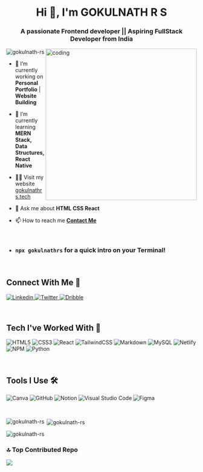 <h1 align="center">Hi 👋, I'm GOKULNATH R S</h1>
<h3 align="center">A passionate Frontend developer || Aspiring FullStack Developer from India</h3>

<img align = "right" alt = "coding" width = "400" src = "https://user-images.githubusercontent.com/69011963/137184767-79a13ec7-1bb3-4341-a6da-3a149c9c159a.gif">



<p align="left"> <img src="https://komarev.com/ghpvc/?username=gokulnath-rs&label=Profile%20views&color=0e75b6&style=flat" alt="gokulnath-rs" /> </p>

- 🔭 I’m currently working on **Personal Portfolio** | **Website Building**

- 🌱 I’m currently learning **MERN Stack, Data Structures, React Native**

- 👨‍💻 Visit my website [gokulnathrs.tech](https://gokulnathrs.tech)

- 💬 Ask me about **HTML CSS React**

- 📫 How to reach me **[Contact Me](https://shor.by/gokulnath-rs)**

<br>

- ### ```npx gokulnathrs``` for a quick intro on your Terminal!

<!--- 📄 Know about my experiences [resume](https://gokulnath-resume.netlify.app/)-->
<br>

## Connect With Me 🔭

  <a href="https://www.linkedin.com/in/gokulnath-rs/" target="_blank"> ![Linkedin](https://img.shields.io/badge/LinkedIn-0077B5?style=for-the-badge&logo=linkedin&logoColor=white) </a>
  <a href="https://twitter.com/gokulnath_2329" target="_blank" > ![Twitter](https://img.shields.io/badge/Twitter-1DA1F2?style=for-the-badge&logo=twitter&logoColor=white) </a>
  <a href="https://dribble.com/GOKULNATH-RS" target="_blank"> ![Dribble](https://img.shields.io/badge/Dribbble-EA4C89?style=for-the-badge&logo=dribbble&logoColor=white) </a>
  
<br>

## Tech I've Worked With 🥷
  ![HTML5](https://img.shields.io/badge/html5-%23E34F26.svg?style=for-the-badge&logo=html5&logoColor=white)
  ![CSS3](https://img.shields.io/badge/css3-%231572B6.svg?style=for-the-badge&logo=css3&logoColor=white)
  ![React](https://img.shields.io/badge/react-%2320232a.svg?style=for-the-badge&logo=react&logoColor=%2361DAFB)
  ![TailwindCSS](https://img.shields.io/badge/tailwindcss-%2338B2AC.svg?style=for-the-badge&logo=tailwind-css&logoColor=white)
  ![Markdown](https://img.shields.io/badge/markdown-%23000000.svg?style=for-the-badge&logo=markdown&logoColor=white)
  ![MySQL](https://img.shields.io/badge/mysql-%2300f.svg?style=for-the-badge&logo=mysql&logoColor=white)
  ![Netlify](https://img.shields.io/badge/netlify-%23000000.svg?style=for-the-badge&logo=netlify&logoColor=#00C7B7)
  ![NPM](https://img.shields.io/badge/NPM-%23000000.svg?style=for-the-badge&logo=npm&logoColor=white) 
  ![Python](https://img.shields.io/badge/python-3670A0?style=for-the-badge&logo=python&logoColor=ffdd54)

<br>

## Tools I Use 🛠️
![Canva](https://img.shields.io/badge/Canva-%2300C4CC.svg?style=for-the-badge&logo=Canva&logoColor=white)
![GitHub](https://img.shields.io/badge/github-%23121011.svg?style=for-the-badge&logo=github&logoColor=white)
![Notion](https://img.shields.io/badge/Notion-%23000000.svg?style=for-the-badge&logo=notion&logoColor=white)
![Visual Studio Code](https://img.shields.io/badge/Visual%20Studio%20Code-0078d7.svg?style=for-the-badge&logo=visual-studio-code&logoColor=white)
![Figma](https://img.shields.io/badge/Figma-mintgreen?style=for-the-badge&logo=figma&logoColor=white)

<br>

<p><img align="left" src="https://github-readme-stats.vercel.app/api/top-langs?username=GOKULNATH-RS&show_icons=true&locale=en&layout=compact" alt="gokulnath-rs" /></p>

<p>&nbsp;<img align="center" src="https://github-readme-stats.vercel.app/api?username=GOKULNATH-RS&show_icons=true&locale=en" alt="gokulnath-rs" /></p>

<p><img align="center" src="https://github-readme-streak-stats.herokuapp.com/?user=gokulnath-rs&" alt="gokulnath-rs" /></p>

###  🔝 Top Contributed Repo
![](https://github-contributor-stats.vercel.app/api?username=GOKULNATH-RS&limit=5&theme=flat&combine_all_yearly_contributions=true)
